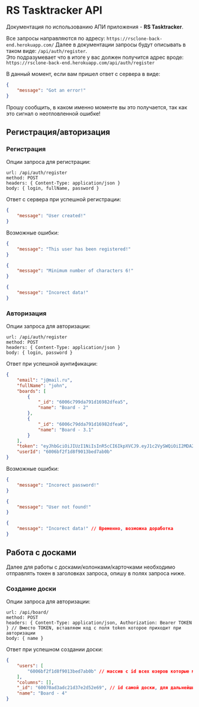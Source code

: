 # RS Tasktracker API
Документация по использованию АПИ приложения - **RS Tasktracker**.

Все запросы направляются по адресу: `https://rsclone-back-end.herokuapp.com/`
Далее в документации запросы будут описывать в таком виде:  `/api/auth/register`. <br>
Это подразумевает что в итоге у вас должен получится адрес вроде: <br>
`https://rsclone-back-end.herokuapp.com/api/auth/register`

В данный момент, если вам пришел ответ с сервера в виде:
```json
{
    "message": "Got an error!"
}
```
Прошу сообщить, в каком именно моменте вы это получается, так как это сигнал о неотловленной ошибке!
## Регистрация/авторизация
### Регистрация

Опции запроса для регистрации:
```
url: /api/auth/register
method: POST
headers: { Content-Type: application/json }
body: { login, fullName, password }
```
Ответ с сервера при успешной регистрации:
```json
{
    "message": "User created!"
}
```

Возможные ошибки: <br>
```json
{
    "message": "This user has been registered!"
}
```
```json
{
    "message": "Minimum number of characters 6!"
}
```
```json
{
    "message": "Incorect data!"
}
```

### Авторизация
Опции запроса для авторизации:
```
url: /api/auth/register
method: POST
headers: { Content-Type: application/json }
body: { login, password }
```
Ответ при успешной аунтификации:
```json
{
    "email": "j@mail.ru",
    "fullName": "john",
    "boards": [
        {
            "_id": "6006c799da791d16982dfea5",
            "name": "Board - 2"
        },
        {
            "_id": "6006c79dda791d16982dfea6",
            "name": "Board - 3.1"
        }
    ],
    "token": "eyJhbGciOiJIUzI1NiIsInR5cCI6IkpXVCJ9.eyJ1c2VySWQiOiI2MDA2YmYyZjFkOGY5MDEzYmVkN2FiMGIiLCJpYXQiOjE2MTEwNTk2MjEsImV4cCI6MTYxMTA2MzIyMX0.vXSfTMXo8XKuxz8c_YSWz9we7shZg42pRlcPkTMQEF4",
    "userId": "6006bf2f1d8f9013bed7ab0b"
}
```
Возможные ошибки:
```json
{
    "message": "Incorect password!"
}
```
```json
{
    "message": "User not found!"
}
```
```json
{
    "message": "Incorect data!" // Временно, возможна доработка
}
```

## Работа с досками
Далее для работы с досками/колонками/карточками необходимо отправлять токен в заголовках запроса, опишу в полях запроса ниже.

### Создание доски
Опции запроса для авторизации:
```
url: /api/board/
method: POST
headers: { Content-Type: application/json, Authorization: Bearer TOKEN } // Вместо TOKEN, вставляем код с поля token которое приходит при авторизации
body: { name }
```
Ответ при успешном создании доски:
```json
{
    "users": [
        "6006bf2f1d8f9013bed7ab0b" // массив с id всех юзеров которые могут получить и использовать доску
    ],
    "columns": [],
    "_id": "60070ad3adc21d37e2d52e69", // id самой доски, для дальнейших манипуляций и получения
    "name": "Board - 4"
}
```

